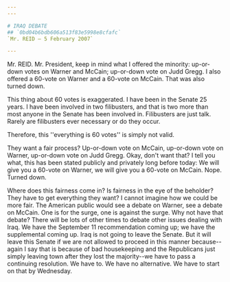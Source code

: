 ```yaml
---
---

# IRAQ DEBATE
## `0bd04b6bdb606a513f83e5998e8cfafc`
`Mr. REID — 5 February 2007`

---
```



Mr. REID. Mr. President, keep in mind what I offered the minority: 
up-or-down votes on Warner and McCain; up-or-down vote on Judd Gregg. I 
also offered a 60-vote on Warner and a 60-vote on McCain. That was also 
turned down.

This thing about 60 votes is exaggerated. I have been in the Senate 
25 years. I have been involved in two filibusters, and that is two more 
than most anyone in the Senate has been involved in. Filibusters are 
just talk. Rarely are filibusters ever necessary or do they occur.

Therefore, this ''everything is 60 votes'' is simply not valid.

They want a fair process? Up-or-down vote on McCain, up-or-down vote 
on Warner, up-or-down vote on Judd Gregg. Okay, don't want that? I tell 
you what, this has been stated publicly and privately long before 
today: We will give you a 60-vote on Warner, we will give you a 60-vote 
on McCain. Nope. Turned down.

Where does this fairness come in? Is fairness in the eye of the 
beholder? They have to get everything they want? I cannot imagine how 
we could be more fair. The American public would see a debate on 
Warner, see a debate on McCain. One is for the surge, one is against 
the surge. Why not have that debate? There will be lots of other times 
to debate other issues dealing with Iraq. We have the September 11 
recommendation coming up; we have the supplemental coming up. Iraq is 
not going to leave the Senate. But it will leave this Senate if we are 
not allowed to proceed in this manner because--again I say that is 
because of bad housekeeping and the Republicans just simply leaving 
town after they lost the majority--we have to pass a continuing 
resolution. We have to. We have no alternative. We have to start on 
that by Wednesday.